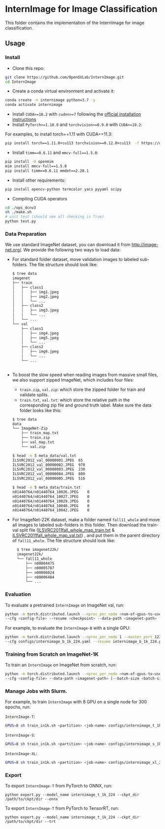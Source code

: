 # InternImage for Image Classification

This folder contains the implementation of the InternImage for image classification.

## Usage

### Install

- Clone this repo:

```bash
git clone https://github.com/OpenGVLab/InternImage.git
cd InternImage
```

- Create a conda virtual environment and activate it:

```bash
conda create -n internimage python=3.7 -y
conda activate internimage
```

- Install `CUDA>=10.2` with `cudnn>=7` following
  the [official installation instructions](https://docs.nvidia.com/cuda/cuda-installation-guide-linux/index.html)
- Install `PyTorch>=1.10.0` and `torchvision>=0.9.0` with `CUDA>=10.2`:

For examples, to install torch==1.11 with CUDA==11.3:
```bash
pip install torch==1.11.0+cu113 torchvision==0.12.0+cu113  -f https://download.pytorch.org/whl/torch_stable.html
```

- Install `timm==0.6.11` and `mmcv-full==1.5.0`:

```bash
pip install -U openmim
mim install mmcv-full==1.5.0
pip install timm==0.6.11 mmdet==2.28.1
```

- Install other requirements:

```bash
pip install opencv-python termcolor yacs pyyaml scipy
```

- Compiling CUDA operators
```bash
cd ./ops_dcnv3
sh ./make.sh
# unit test (should see all checking is True)
python test.py
```

### Data Preparation

We use standard ImageNet dataset, you can download it from http://image-net.org/. We provide the following two ways to
load data:

- For standard folder dataset, move validation images to labeled sub-folders. The file structure should look like:
  ```bash
  $ tree data
  imagenet
  ├── train
  │   ├── class1
  │   │   ├── img1.jpeg
  │   │   ├── img2.jpeg
  │   │   └── ...
  │   ├── class2
  │   │   ├── img3.jpeg
  │   │   └── ...
  │   └── ...
  └── val
      ├── class1
      │   ├── img4.jpeg
      │   ├── img5.jpeg
      │   └── ...
      ├── class2
      │   ├── img6.jpeg
      │   └── ...
      └── ...
 
  ```
- To boost the slow speed when reading images from massive small files, we also support zipped ImageNet, which includes
  four files:
    - `train.zip`, `val.zip`: which store the zipped folder for train and validate splits.
    - `train.txt`, `val.txt`: which store the relative path in the corresponding zip file and ground truth
      label. Make sure the data folder looks like this:

  ```bash
  $ tree data
  data
  └── ImageNet-Zip
      ├── train_map.txt
      ├── train.zip
      ├── val_map.txt
      └── val.zip
  
  $ head -n 5 meta_data/val.txt
  ILSVRC2012_val_00000001.JPEG	65
  ILSVRC2012_val_00000002.JPEG	970
  ILSVRC2012_val_00000003.JPEG	230
  ILSVRC2012_val_00000004.JPEG	809
  ILSVRC2012_val_00000005.JPEG	516
  
  $ head -n 5 meta_data/train.txt
  n01440764/n01440764_10026.JPEG	0
  n01440764/n01440764_10027.JPEG	0
  n01440764/n01440764_10029.JPEG	0
  n01440764/n01440764_10040.JPEG	0
  n01440764/n01440764_10042.JPEG	0
  ```
- For ImageNet-22K dataset, make a folder named `fall11_whole` and move all images to labeled sub-folders in this
  folder. Then download the train-val split
  file ([ILSVRC2011fall_whole_map_train.txt](https://github.com/SwinTransformer/storage/releases/download/v2.0.1/ILSVRC2011fall_whole_map_train.txt)
  & [ILSVRC2011fall_whole_map_val.txt](https://github.com/SwinTransformer/storage/releases/download/v2.0.1/ILSVRC2011fall_whole_map_val.txt))
  , and put them in the parent directory of `fall11_whole`. The file structure should look like:

  ```bash
    $ tree imagenet22k/
    imagenet22k/
    └── fall11_whole
        ├── n00004475
        ├── n00005787
        ├── n00006024
        ├── n00006484
        └── ...
  ```

### Evaluation

To evaluate a pretrained `InternImage` on ImageNet val, run:

```bash
python -m torch.distributed.launch --nproc_per_node <num-of-gpus-to-use> --master_port 12345 main.py --eval \
--cfg <config-file> --resume <checkpoint> --data-path <imagenet-path> 
```

For example, to evaluate the `InternImage-B` with a single GPU:

```bash
python -m torch.distributed.launch --nproc_per_node 1 --master_port 12345 main.py --eval \
--cfg configs/internimage_b_1k_224.yaml --resume internimage_b_1k_224.pth --data-path <imagenet-path>
```

### Training from Scratch on ImageNet-1K

To train an `InternImage` on ImageNet from scratch, run:

```bash
python -m torch.distributed.launch --nproc_per_node <num-of-gpus-to-use> --master_port 12345  main.py \ 
--cfg <config-file> --data-path <imagenet-path> [--batch-size <batch-size-per-gpu> --output <output-directory> --tag <job-tag>]
```

### Manage Jobs with Slurm.

For example, to train `InternImage` with 8 GPU on a single node for 300 epochs, run:

`InternImage-T`:

```bash
GPUS=8 sh train_in1k.sh <partition> <job-name> configs/internimage_t_1k_224.yaml --resume internimage_t_1k_224.pth --eval
```

`InternImage-S`:

```bash
GPUS=8 sh train_in1k.sh <partition> <job-name> configs/internimage_s_1k_224.yaml --resume internimage_s_1k_224.pth --eval
```

`InternImage-XL`:

```bash
GPUS=8 sh train_in1k.sh <partition> <job-name> configs/internimage_xl_22kto1k_384.pth --resume internimage_xl_22kto1k_384.pth --eval
```

<!-- 
### Test pretrained model on ImageNet-22K

For example, to evaluate the `InternImage-L-22k`:

```bash
python -m torch.distributed.launch --nproc_per_node <num-of-gpus-to-use> --master_port 12345  main.py \ 
--cfg configs/internimage_xl_22k_192to384.yaml --data-path <imagenet-path> [--batch-size <batch-size-per-gpu> --output <output-directory>] \
--resume internimage_xl_22k_192to384.pth --eval
``` -->

<!-- ### Fine-tuning from a ImageNet-22K pretrained model

For example, to fine-tune a `InternImage-XL-22k` model pretrained on ImageNet-22K:

```bashs
GPUS=8 sh train_in1k.sh <partition> <job-name> configs/intern_image_.yaml --pretrained intern_image_b.pth --eval
python -m torch.distributed.launch --nproc_per_node 8 --master_port 12345  main.py \
--cfg configs/.yaml --pretrained swin_base_patch4_window7_224_22k.pth \
--data-path <imagenet-path> --batch-size 64 --accumulation-steps 2 [--use-checkpoint]
``` -->

### Export

To export `InternImage-T` from PyTorch to ONNX, run:
```shell
python export.py --model_name internimage_t_1k_224 --ckpt_dir /path/to/ckpt/dir --onnx
```

To export `InternImage-T` from PyTorch to TensorRT, run:
```shell
python export.py --model_name internimage_t_1k_224 --ckpt_dir /path/to/ckpt/dir --trt
```
